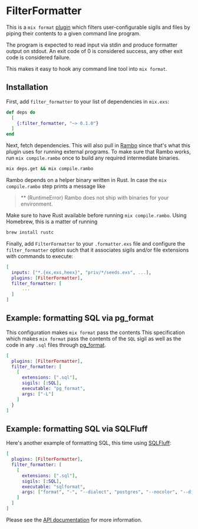 # FilterFormatter

This is a `mix format`
[plugin](https://hexdocs.pm/mix/main/Mix.Tasks.Format.html#module-plugins)
which filters user-configurable sigils and files by piping their contents to a
given command line program.

The program is expected to read input via stdin and produce formatter output on
stdout. An exit code of 0 is considered success, any other exit code is
considered failure.

This makes it easy to hook any command line tool into `mix format`.

## Installation

First, add `filter_formatter` to your list of dependencies in `mix.exs`:

```elixir
def deps do
  [
    {:filter_formatter, "~> 0.1.0"}
  ]
end
```

Next, fetch dependencies. This will also pull in
[Rambo](https://hex.pm/packages/rambo) since that's what this plugin uses for
running external programs. To make sure that Rambo works, run `mix
compile.rambo` once to build any required intermediate binaries.

```sh
mix deps.get && mix compile.rambo
```

Rambo depends on a helper binary written in Rust. In case the `mix
compile.rambo` step prints a message like

> ** (RuntimeError) Rambo does not ship with binaries for your environment.

Make sure to have Rust available before running `mix compile.rambo`. Using
Homebrew, this is a matter of running

```sh
brew install rustc
```

Finally, add `FilterFormatter` to your `.formatter.exs` file and configure the
`filter_formatter` option such that it associates sigils and/or file extensions
with commands to execute:

```elixir
[
  inputs: ["*.{ex,exs,heex}", "priv/*/seeds.exs", ...],
  plugins: [FilterFormatter],
  filter_formatter: [
      ...
  ]
]
```

## Example: formatting SQL via pg_format

This configuration makes `mix format` pass the contents This specification
which makes `mix format` pass the contents of the `SQL` sigil as well as the
code in any `.sql` files through
[pg_format](https://github.com/darold/pgFormatter).

```elixir
[
  plugins: [FilterFormatter],
  filter_formatter: [
    [
      extensions: [".sql"],
      sigils: [:SQL],
      executable: "pg_format",
      args: ["-L"]
    ]
  }
]
```

## Example: formatting SQL via SQLFluff

Here's another example of formatting SQL, this time using
[SQLFluff](https://sqlfluff.com/):

```elixir
[
  plugins: [FilterFormatter],
  filter_formatter: [
    [
      extensions: [".sql"],
      sigils: [:SQL],
      executable: "sqlformat",
      args: ["format", "-", "--dialect", "postgres", "--nocolor", "--disable-progress-bar"]
    ]
  ]
]
```

Please see the [API documentation](https://hexdocs.pm/filter_formatter) for
more information.

